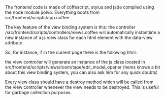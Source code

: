 The frontend code is made of coffescript, stylus and jade compiled using the node module polvo.
Everything boots from src/frontend/scripts/app.coffee

The key feature of the view binding system is this:
the controller /src/frontend/scripts/controllers/views.coffee will automatically instantiate a new instance of a js view class for each html element with the data-view attribute.

So, for instance, if in the current page there is the following html:

  <div class="content">
    <div class="other" data-view="room/tape/edit_model_opener"></div>
  </div>

the view controller will generate an instance of the js class located in src/frontend/scripts/views/room/tape/edit_model_opener
(hems knows a bit about this view binding system, you can also ask him for any quick doubts)

Every view class should have a destroy method which will be called from the view controller whenever the view needs to be destroyed. This is useful for garbage collection purposes.

